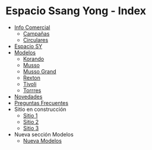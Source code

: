 # Espacio Ssang Yong - Index

- [Info Comercial](https://dipaolalatina.github.io/WebSite-SsangYong-EspacioSY/info-comercial/)
  - [Campañas](https://dipaolalatina.github.io/WebSite-SsangYong-EspacioSY/campanas/)
  - [Circulares](https://dipaolalatina.github.io/WebSite-SsangYong-EspacioSY/circular/)
- [Espacio SY](https://dipaolalatina.github.io/WebSite-SsangYong-EspacioSY/espacio-sy/)
- [Modelos](https://dipaolalatina.github.io/WebSite-SsangYong-EspacioSY/modelos/)
  - [Korando](https://dipaolalatina.github.io/WebSite-SsangYong-EspacioSY/modelos-tabla/Korando.html)
  - [Musso](https://dipaolalatina.github.io/WebSite-SsangYong-EspacioSY/modelos-tabla/Musso.html)
  - [Musso Grand](https://dipaolalatina.github.io/WebSite-SsangYong-EspacioSY/modelos-tabla/Musso-Grand.html)
  - [Rexton](https://dipaolalatina.github.io/WebSite-SsangYong-EspacioSY/modelos-tabla/Rexton.html)
  - [Tivoli](https://dipaolalatina.github.io/WebSite-SsangYong-EspacioSY/modelos-tabla/Tivoli.html)
  - [Torrres](https://dipaolalatina.github.io/WebSite-SsangYong-EspacioSY/modelos-tabla/Torres.html)
- [Novedades](https://dipaolalatina.github.io/WebSite-SsangYong-EspacioSY/novedades/)
- [Preguntas Frecuentes](https://dipaolalatina.github.io/WebSite-SsangYong-EspacioSY/preguntas-frecuentes/)
- Sitio en construcción
  - [Sitio 1](https://dipaolalatina.github.io/WebSite-SsangYong-EspacioSY/sitio-en-construccion/sitio-1.html)
  - [Sitio 2](https://dipaolalatina.github.io/WebSite-SsangYong-EspacioSY/sitio-en-construccion/sitio-2.html)
  - [Sitio 3](https://dipaolalatina.github.io/WebSite-SsangYong-EspacioSY/sitio-en-construccion/sitio-3.html)
- Nueva sección Modelos
  - [Nueva Modelos](https://dipaolalatina.github.io/WebSite-SsangYong-EspacioSY/nueva-modelos)